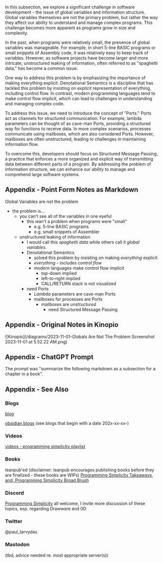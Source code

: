
In this subsection, we explore a significant challenge in software development - the issue of global variables and information structure. Global variables themselves are not the primary problem, but rather the way they affect our ability to understand and manage complex programs. This challenge becomes more apparent as programs grow in size and complexity.

In the past, when programs were relatively small, the presence of global variables was manageable. For example, in short 5-line BASIC programs or small snippets of Assembly code, it was relatively easy to keep track of variables. However, as software projects have become larger and more intricate, unstructured leaking of information, often referred to as "spaghetti data," has become a common issue.

One way to address this problem is by emphasizing the importance of making everything explicit. Denotational Semantics is a discipline that has tackled this problem by insisting on explicit representation of everything, including control flow. In contrast, modern programming languages tend to make control flow implicit, which can lead to challenges in understanding and managing complex code.

To address this issue, we need to introduce the concept of "Ports." Ports act as channels for structured communication. For example, lambda parameters can be thought of as cave-man Ports, providing a structured way for functions to receive data. In more complex scenarios, processes communicate using mailboxes, which are also considered Ports. However, mailboxes are often unstructured, leading to challenges in maintaining information flow.

To overcome this, developers should focus on Structured Message Passing, a practice that enforces a more organized and explicit way of transmitting data between different parts of a program. By addressing the problem of information structure, we can enhance our ability to manage and comprehend large software systems.

## Appendix - Point Form Notes as Markdown

Global Variables are not the problem
- the problem is...
	- you can't see all of the variables in one eyeful
		- this wan't a problem when programs were "small"
			- e.g. 5-line BASIC programs
			- e.g. small snippets of Assembler
	- unstructured leaking of information
		- I would call this *spaghetti data* while others call it *global variables*.
		- Denotational Semantics
			- solved this problem by insisting on making *everything* explicit
			- *everything* - includes *control flow*
			- modern languages make control flow implicit
				- top-down implied
				- left-to-right implied
				- CALL/RETURN stack is not visualized
		- need Ports
			- *Lambda* parameters are cave-man Ports
			- mailboxes for processes are Ports
				- mailboxes are *unstructured*
					- need Structured Message Passing

## Appendix - Original Notes in Kinopio

![Kinopio](/diagrams/2023-11-01-Globals Are Not The Problem Screenshot 2023-11-01 at 5.52.22 AM.png)
## Appendix - ChatGPT Prompt

The prompt was "summarize the following markdown as a subsection for a chapter in a book".


## Appendix - See Also
### Blogs
[blog](https://guitarvydas.github.io/)

[obsidian blogs](https://publish.obsidian.md/programmingsimplicity) (see blogs that begin with a date 202x-xx-xx-)
### Videos
[videos - programming simplicity playlist](https://www.youtube.com/@programmingsimplicity2980)
### Books
leanpub'ed (disclaimer: leanpub encourages publishing books before they are finalized - these books are WIPs)
[Programming Simplicity Takeaways, and, Programming Simplicity Broad Brush](https://leanpub.com/u/paul-tarvydas)
### Discord
[Programming Simplicity](https://discord.gg/Jjx62ypR) all welcome, I invite more discussion of these topics, esp. regarding Drawware and 0D
### Twitter
@paul_tarvydas
### Mastodon
(tbd, advice needed re. most appropriate server(s))

<script src="https://utteranc.es/client.js" 
        repo="guitarvydas/guitarvydas.github.io" 
        issue-term="pathname" 
        theme="github-light" 
        crossorigin="anonymous" 
        async> 
</script> 
